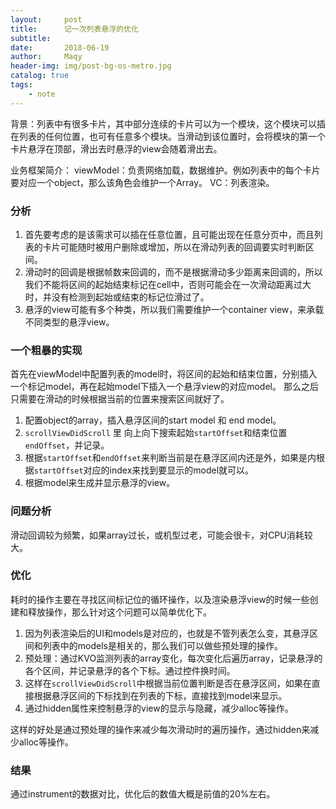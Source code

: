 ```yaml
---
layout:     post
title:      记一次列表悬浮的优化
subtitle:   
date:       2018-06-19
author:     Maqy
header-img: img/post-bg-os-metro.jpg
catalog: true
tags:
    - note
---
```


背景：列表中有很多卡片，其中部分连续的卡片可以为一个模块，这个模块可以插在列表的任何位置，也可有任意多个模块。当滑动到该位置时，会将模块的第一个卡片悬浮在顶部，滑出去时悬浮的view会随着滑出去。

业务框架简介：
viewModel：负责网络加载，数据维护。例如列表中的每个卡片要对应一个object，那么该角色会维护一个Array。
VC：列表渲染。

### 分析
1. 首先要考虑的是该需求可以插在任意位置，且可能出现在任意分页中，而且列表的卡片可能随时被用户删除或增加，所以在滑动列表的回调要实时判断区间。
2. 滑动时的回调是根据帧数来回调的，而不是根据滑动多少距离来回调的，所以我们不能将区间的起始结束标记在cell中，否则可能会在一次滑动距离过大时，并没有检测到起始或结束的标记位滑过了。
3. 悬浮的view可能有多个种类，所以我们需要维护一个container view，来承载不同类型的悬浮view。

### 一个粗暴的实现
首先在viewModel中配置列表的model时，将区间的起始和结束位置，分别插入一个标记model，再在起始model下插入一个悬浮view的对应model。
那么之后只需要在滑动的时候根据当前的位置来搜索区间就好了。
1. 配置object的array，插入悬浮区间的start model 和 end model。
2. `scrollViewDidScroll` 里 向上向下搜索起始`startOffset`和结束位置`endOffset`，并记录。
3. 根据`startOffset`和`endOffset`来判断当前是在悬浮区间内还是外，如果是内根据`startOffset`对应的index来找到要显示的model就可以。
4. 根据model来生成并显示悬浮的view。

### 问题分析
滑动回调较为频繁，如果array过长，或机型过老，可能会很卡，对CPU消耗较大。

### 优化
耗时的操作主要在寻找区间标记位的循环操作，以及渲染悬浮view的时候一些创建和释放操作，那么针对这个问题可以简单优化下。

1. 因为列表渲染后的UI和models是对应的，也就是不管列表怎么变，其悬浮区间和列表中的models是相关的，那么我们可以做些预处理的操作。
2. 预处理：通过KVO监测列表的array变化，每次变化后遍历array，记录悬浮的各个区间，并记录悬浮的各个下标。通过控件换时间。
3. 这样在`scrollViewDidScroll`中根据当前位置判断是否在悬浮区间，如果在直接根据悬浮区间的下标找到在列表的下标，直接找到model来显示。
4. 通过hidden属性来控制悬浮的view的显示与隐藏，减少alloc等操作。

这样的好处是通过预处理的操作来减少每次滑动时的遍历操作，通过hidden来减少alloc等操作。

### 结果
通过instrument的数据对比，优化后的数值大概是前值的20%左右。

